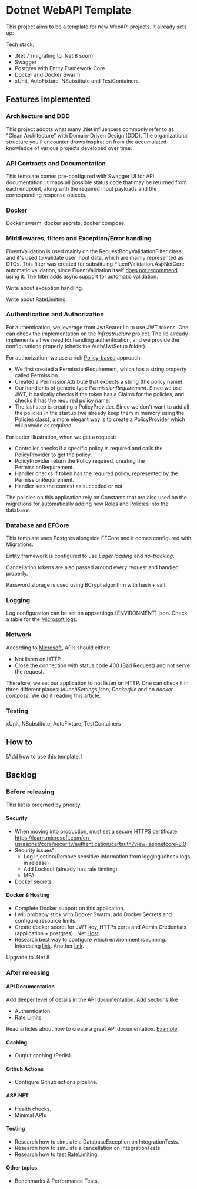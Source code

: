 # Dotnet WebAPI Template

This project aims to be a template for new WebAPI projects. It already sets up:

Tech stack:
* .Net 7 (migrating to .Net 8 soon)
* Swagger
* Postgres with Entity Framework Core
* Docker and Docker Swarm
* xUnit, AutoFixture, NSubstitute and TestContainers.

## Features implemented

### Architecture and DDD

This project adopts what many .Net influencers commonly refer to as "Clean Architecture" with Domain-Driven Design (DDD). The organizational structure you'll encounter draws inspiration from the accumulated knowledge of various projects developed over time.

### API Contracts and Documentation 

This template comes pre-configured with Swagger UI for API documentation. It maps all possible status code that may be returned from each endpoint, along with the required input payloads and the corresponding response objects.

### Docker

Docker swarm, docker secrets, docker compose.

### Middlewares, filters and Exception/Error handling

FluentValidation is used mainly on the RequestBodyValidationFilter class, and it's used to validate user input data, which are mainly represented as DTOs. This filter was created for substituing FluentValidation.AspNetCore automatic validation, since FluentValidation itself [does not recommend using it](https://docs.fluentvalidation.net/en/latest/aspnet.html). The filter adds async support for automatic validation.

Write about exception handling.

Write about RateLimiting.

### Authentication and Authorization

For authentication, we leverage from JwtBearer lib to use JWT tokens. One can check the implementation on the _Infrastructure_ project. The lib already implements all we need for handling authentication, and we provide the configurations properly (check the Auth/JwtSetup folder).

For authorization, we use a rich [Policy-based](https://learn.microsoft.com/en-us/aspnet/core/security/authorization/policies?view=aspnetcore-7.0) approach:

* We first created a PermissionRequirement, which has a string property called Permission. 
* Created a PermissionAttribute that expects a string (the policy name).
* Our handler is of generic type _PermissionRequirement_. Since we use JWT, it basically checks if the token has a Claims for the policies, and checks it has the required policy name.
* The last step is creating a PolicyProvider. Since we don't want to add all the policies in the startup (we already keep them in memory using the Policies class), a more elegant way is to create a PolicyProvider which will provide as required.

For better illustration, when we get a request:
* Controller checks if a specific policy is required and calls the PolicyProvider to get the policy.
* PolicyProvider return the Policy required, creating the PermissionRequirement.
* Handler checks if token has the required policy, represented by the PermissionRequirement.
* Handler sets the context as succeded or not.

The policies on this application rely on Constants that are also used on the migrations for automatically adding new Roles and Policies into the database. 

### Database and EFCore

This template uses Postgres alongside EFCore and it comes configured with Migrations.

Entity framework is configured to use _Eager loading_ and _no-tracking_.

Cancellation tokens are also passed around every request and handled properly.

Password storage is used using BCrypt algorithm with hash + salt.

### Logging

Log configuration can be set on appsettings.{ENVIRONMENT}.json. Check a table for the [Microsoft logs](https://learn.microsoft.com/en-us/aspnet/core/fundamentals/logging/?view=aspnetcore-7.0#aspnet-core-and-ef-core-categories).

### Network

According to [Microsoft](https://learn.microsoft.com/en-us/aspnet/core/security/enforcing-ssl?view=aspnetcore-7.0&tabs=visual-studio%2Clinux-ubuntu), APIs should either:
* Not listen on HTTP
* Close the connection with status code 400 (Bad Request) and not serve the request.

Therefore, we set our application to not listen on HTTP. One can check it in three different places: _launchSettings.json_, _Dockerfile_ and on _docker compose_. We did it reading [this](https://andrewlock.net/5-ways-to-set-the-urls-for-an-aspnetcore-app/) article.


### Testing

xUnit, NSubstitute, AutoFixture, TestContainers

## How to

[Add how to use this template.]

## Backlog

### Before releasing

This list is orderned by priority.

#### Security

* When moving into production, must set a secure HTTPS certificate. https://learn.microsoft.com/en-us/aspnet/core/security/authentication/certauth?view=aspnetcore-8.0
* Security issues":
    * Log injection/Remove sensitive information from logging (check logs in release)
    * Add Lockout (already has rate limiting)
    * MFA
* Docker secrets

#### Docker & Hosting

* Complete Docker support on this application. 
* I will probably stick with Docker Swarm, add Docker Secrets and configure resource limits.
* Create docker secret for JWT key, HTTPs certs and Admin Credentials (application + postgres). .Net [Host](https://learn.microsoft.com/en-us/aspnet/core/fundamentals/minimal-apis/webapplication?view=aspnetcore-7.0).
* Research best way to configure which environment is running. Interesting [link](https://learn.microsoft.com/en-us/aspnet/core/fundamentals/environments?view=aspnetcore-7.0#determining-the-environment-at-runtime). Another [link](https://stackoverflow.com/questions/32548948/how-to-get-the-development-staging-production-hosting-environment-in-configurese).

Upgrade to .Net 8 

### After releasing 

#### API Documentation

Add deeper level of details in the API documentation. Add sections like
* Authentication
* Rate Limits

Read articles about how to create a great API documentation. [Example](https://swagger.io/blog/api-documentation/best-practices-in-api-documentation/).

#### Caching

* Output caching (Redis).

#### Github Actions

* Configure Github actions pipeline.

#### ASP.NET

* Health checks.
* Minimal APIs

#### Testing
* Research how to simulate a DatabaseException on IntegrationTests.
* Research how to simulate a cancellation on IntegrationTests.
* Research how to test RateLimiting.

#### Other topics
* Benchmarks & Performance Tests.